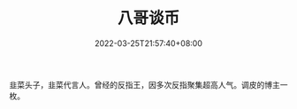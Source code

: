 ﻿---
weight: 
title: "八哥谈币"
description: "韭菜头子，韭菜代言人"
date: 2022-03-25T21:57:40+08:00
lastmod: 2022-03-25T16:45:40+08:00
draft: false
authors: ["Metabd"]
featuredImage: "bagetanbi.png"
link: ""
tags: ["微博","八哥谈币"]
categories: ["navigation"]
navigation: ["微博"]
lightgallery: true
toc: true
pinned: false
recommend: false
recommend1: false
---
韭菜头子，韭菜代言人。曾经的反指王，因多次反指聚集超高人气。调皮的博主一枚。
